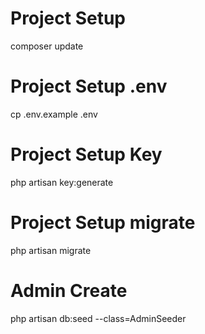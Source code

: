 # Project Setup
composer update
# Project Setup .env
cp .env.example .env
# Project Setup Key
php artisan key:generate
# Project Setup migrate
php artisan migrate
# Admin Create
php artisan db:seed --class=AdminSeeder